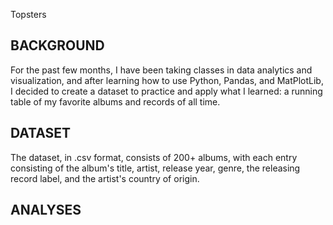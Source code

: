 Topsters

**BACKGROUND**
----------------------------------------------------------------------------------------
For the past few months, I have been taking classes in data analytics and visualization,
and after learning how to use Python, Pandas, and MatPlotLib, I decided to create a 
dataset to practice and apply what I learned: a running table of my favorite albums 
and records of all time.

**DATASET**
----------------------------------------------------------------------------------------
The dataset, in .csv format, consists of 200+ albums, with each entry consisting of 
the album's title, artist, release year, genre, the releasing record label, and the 
artist's country of origin.

**ANALYSES**
----------------------------------------------------------------------------------------
